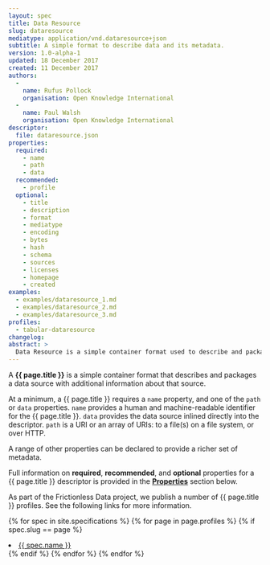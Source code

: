 ```yaml
---
layout: spec
title: Data Resource
slug: dataresource
mediatype: application/vnd.dataresource+json
subtitle: A simple format to describe data and its metadata.
version: 1.0-alpha-1
updated: 18 December 2017
created: 11 December 2017
authors:
  -
    name: Rufus Pollock
    organisation: Open Knowledge International
  -
    name: Paul Walsh
    organisation: Open Knowledge International
descriptor:
  file: dataresource.json
properties:
  required:
    - name
    - path
    - data
  recommended:
    - profile
  optional:
    - title
    - description
    - format
    - mediatype
    - encoding
    - bytes
    - hash
    - schema
    - sources
    - licenses
    - homepage
    - created
examples:
  - examples/dataresource_1.md
  - examples/dataresource_2.md
  - examples/dataresource_3.md
profiles:
  - tabular-dataresource
changelog:
abstract: >
  Data Resource is a simple container format used to describe and package a data source with additional metadata about that data source. By providing a minimum set of required properties and a range of recommended and optional properties, the format enables a simple contract for data interoperability that is governed by minimalism.
---
```


A **{{ page.title }}** is a simple container format that describes and packages a data source with additional information about that source.

At a minimum, a {{ page.title }} requires a `name` property, and one of the `path` or `data` properties. `name` provides a human and machine-readable identifier for the {{ page.title }}. `data` provides the data source inlined directly into the descriptor. `path` is a URI or an array of URIs: to a file(s) on a file system, or over HTTP.

A range of other properties can be declared to provide a richer set of metadata.

Full information on **required**, **recommended**, and **optional** properties for a {{ page.title }} descriptor is provided in the [**Properties**](#properties) section below.

As part of the Frictionless Data project, we publish a number of {{ page.title }} profiles. See the following links for more information.

{% for spec in site.specifications %}
{% for page in page.profiles %}
{% if spec.slug == page %}
<li><a href="/{{ spec.slug }}/">{{ spec.name }}</a></li>
{% endif %}
{% endfor %}
{% endfor %}
